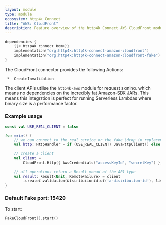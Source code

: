 ```yaml
---
layout: module
type: module
ecosystem: http4k Connect
title: "AWS: CloudFront"
description: Feature overview of the http4k Connect AWS CloudFront modules
---
```


```kotlin
dependencies {
    {{< http4k_connect_bom>}}
    implementation("org.http4k:http4k-connect-amazon-cloudfront")
    implementation("org.http4k:http4k-connect-amazon-cloudfront-fake")
}
```


The CloudFront connector provides the following Actions:

     *  CreateInvalidation

The client APIs utilise the `http4k-aws` module for request signing, which means no dependencies on the incredibly fat
Amazon-SDK JARs. This means this integration is perfect for running Serverless Lambdas where binary size is a
performance factor.

### Example usage

```kotlin
const val USE_REAL_CLIENT = false

fun main() {
    // we can connect to the real service or the fake (drop in replacement)
    val http: HttpHandler = if (USE_REAL_CLIENT) JavaHttpClient() else FakeCloudFront()

    // create a client
    val client =
        CloudFront.Http({ AwsCredentials("accessKeyId", "secretKey") }, http.debug())

    // all operations return a Result monad of the API type
    val result: Result<Unit, RemoteFailure> = client
        .createInvalidation(DistributionId.of("a-distribution-id"), listOf("/path"), 1, random())
}
```

### Default Fake port: 15420

To start:

```kotlin
FakeCloudFront().start()
```
